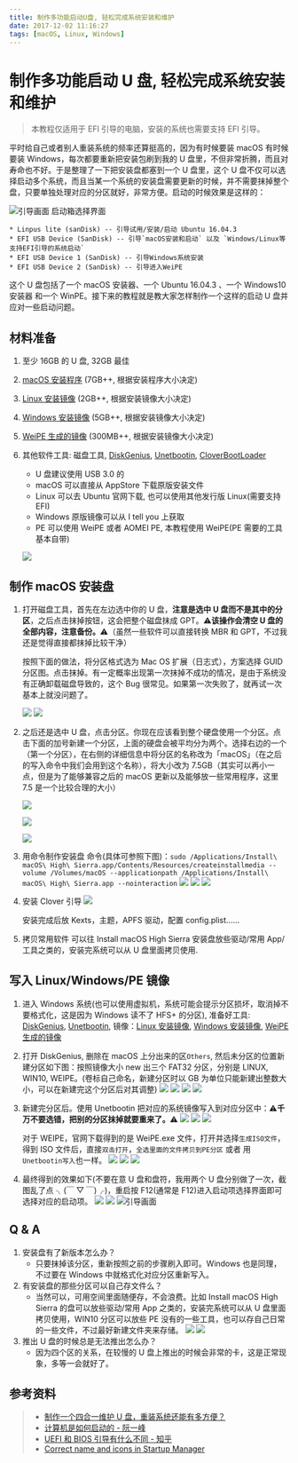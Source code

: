 ```yaml
---
title: 制作多功能启动U盘, 轻松完成系统安装和维护
date: 2017-12-02 11:16:27
tags: [macOS, Linux, Windows]
---
```


# 制作多功能启动 U 盘, 轻松完成系统安装和维护

> 本教程仅适用于 EFI 引导的电脑，安装的系统也需要支持 EFI 引导。

平时给自己或者别人重装系统的频率还算挺高的，因为有时候要装 macOS 有时候要装 Windows，每次都要重新把安装包刷到我的 U 盘里，不但非常折腾，而且对寿命也不好。于是整理了一下把安装盘都塞到一个 U 盘里，这个 U 盘不仅可以选择启动多个系统，而且当某一个系统的安装盘需要更新的时候，并不需要抹掉整个盘，只要单独处理对应的分区就好，非常方便。启动的时候效果是这样的：

<!--more-->

![引导画面](http://blog-1251678165.coscd.myqcloud.com/2017-12-03-MiPro%20Boot.jpg) 启动箱选择界面

    * Linpus lite (sanDisk) -- 引导试用/安装/启动 Ubuntu 16.04.3
    * EFI USB Device (SanDisk) -- 引导`macOS安装和启动` 以及 `Windows/Linux等支持EFI引导的系统启动`
    * EFI USB Device 1 (SanDisk) -- 引导Windows系统安装
    * EFI USB Device 2 (SanDisk) -- 引导进入WeiPE

这个 U 盘包括了一个 macOS 安装器、一个 Ubuntu 16.04.3 、一个 Windows10 安装器 和一个 WinPE。接下来的教程就是教大家怎样制作一个这样的启动 U 盘并应对一些启动问题。

## 材料准备

1. 至少 16GB 的 U 盘, 32GB 最佳
2. [macOS 安装程序](https://itunes.apple.com/cn/app/macos-high-sierra/id1246284741?mt=12) (7GB++, 根据安装程序大小决定)
3. [Linux 安装镜像](http://releases.ubuntu.com/16.04/) (2GB++, 根据安装镜像大小决定)
4. [Windows 安装镜像](https://msdn.itellyou.cn/) (5GB++, 根据安装镜像大小决定)
5. [WeiPE 生成的镜像](http://www.wepe.com.cn/download.html) (300MB++, 根据安装镜像大小决定)
6. 其他软件工具: 磁盘工具, [DiskGenius](http://www.zdfans.com/6959.html), [Unetbootin](http://unetbootin.github.io/), [CloverBootLoader](https://sourceforge.net/projects/cloverefiboot/?source=typ_redirect)

   - U 盘建议使用 USB 3.0 的
   - macOS 可以直接从 AppStore 下载原版安装文件
   - Linux 可以去 Ubuntu 官网下载, 也可以使用其他发行版 Linux(需要支持 EFI)
   - Windows 原版镜像可以从 I tell you 上获取
   - PE 可以使用 WeiPE 或者 AOMEI PE, 本教程使用 WeiPE(PE 需要的工具基本自带)

   ![](http://blog-1251678165.coscd.myqcloud.com/2017-12-02-162348.png)

## 制作 macOS 安装盘

1. 打开磁盘工具，首先在左边选中你的 U 盘，**注意是选中 U 盘而不是其中的分区**，之后点击抹掉按钮，这会把整个磁盘抹成 GPT。⚠️**该操作会清空 U 盘的全部内容，注意备份。**⚠️（虽然一些软件可以直接转换 MBR 和 GPT，不过我还是觉得直接都抹掉比较干净）

   按照下面的做法，将分区格式选为 Mac OS 扩展（日志式），方案选择 GUID 分区图。点击抹掉。有一定概率出现第一次抹掉不成功的情况，是由于系统没有正确卸载磁盘导致的，这个 Bug 很常见。如果第一次失败了，就再试一次基本上就没问题了。

   ![](http://blog-1251678165.coscd.myqcloud.com/2017-12-02-162915.png)
   ![](http://blog-1251678165.coscd.myqcloud.com/2017-12-02-162943.png)

2. 之后还是选中 U 盘，点击分区。你现在应该看到整个硬盘使用一个分区。点击下面的加号新建一个分区，上面的硬盘会被平均分为两个。选择右边的一个（第一个分区），在右侧的详细信息中将分区的名称改为「macOS」（在之后的写入命令中我们会用到这个名称），将大小改为 7.5GB（其实可以再小一点，但是为了能够兼容之后的 macOS 更新以及能够放一些常用程序，这里 7.5 是一个比较合理的大小）

   ![](http://blog-1251678165.coscd.myqcloud.com/2017-12-02-163036.png)

   ![](http://blog-1251678165.coscd.myqcloud.com/2017-12-02-163210.png)

   ![](http://blog-1251678165.coscd.myqcloud.com/2017-12-02-163239.png)

3. 用命令制作安装盘
   命令(具体可参照下图)：`sudo /Applications/Install\ macOS\ High\ Sierra.app/Contents/Resources/createinstallmedia --volume /Volumes/macOS --applicationpath /Applications/Install\ macOS\ High\ Sierra.app --nointeraction`
   ![](http://blog-1251678165.coscd.myqcloud.com/2017-12-02-QQ20171203-003628.png)
   ![](http://blog-1251678165.coscd.myqcloud.com/2017-12-02-163919.png)
   ![](http://blog-1251678165.coscd.myqcloud.com/2017-12-02-164734.png)

4. 安装 Clover 引导
   ![](http://blog-1251678165.coscd.myqcloud.com/2017-12-02-165039.png)

   安装完成后放 Kexts，主题，APFS 驱动，配置 config.plist......

5. 拷贝常用软件
   可以往 Install macOS High Sierra 安装盘放些驱动/常用 App/工具之类的，安装完系统可以从 U 盘里面拷贝使用.

## 写入 Linux/Windows/PE 镜像

1. 进入 Windows 系统(也可以使用虚拟机，系统可能会提示分区损坏，取消掉不要格式化，这是因为 Windows 读不了 HFS+ 的分区), 准备好工具: [DiskGenius](http://www.zdfans.com/6959.html), [Unetbootin](http://unetbootin.github.io/), 镜像：[Linux 安装镜像](http://releases.ubuntu.com/16.04/), [Windows 安装镜像](https://msdn.itellyou.cn/), [WeiPE 生成的镜像](http://www.wepe.com.cn/download.html)
2. 打开 DiskGenius, 删除在 macOS 上分出来的区`Others`, 然后未分区的位置新建分区如下图：按照镜像大小 new 出三个 FAT32 分区，分别是 LINUX, WIN10, WEIPE。(卷标自己命名，新建分区时以 GB 为单位只能新建出整数大小，可以在新建完这个分区后对其调整)
   ![](http://blog-1251678165.coscd.myqcloud.com/2017-12-03-u-disk-1-delete.png)
   ![](http://blog-1251678165.coscd.myqcloud.com/2017-12-03-u-disk-2-newLinuxPart.png)
   ![](http://blog-1251678165.coscd.myqcloud.com/2017-12-03-u-disk-3-chang-size.png)
   ![](http://blog-1251678165.coscd.myqcloud.com/2017-12-03-u-disk-4-newWinPart.png)
3. 新建完分区后。使用 Unetbootin 把对应的系统镜像写入到对应分区中：⚠️**千万不要选错，把别的分区抹掉就要重来了。**⚠️
   ![](http://blog-1251678165.coscd.myqcloud.com/2017-12-03-u-disk-5-copyUbuntu.png)
   ![](http://blog-1251678165.coscd.myqcloud.com/2017-12-03-u-disk-6-copyWin10.png)
   ![](http://blog-1251678165.coscd.myqcloud.com/2017-12-03-Windows10%20make.png)

   对于 WEIPE，官网下载得到的是 WeiPE.exe 文件，打开并选择`生成ISO文件`，得到 ISO 文件后，直接`双击打开`，`全选里面的文件拷贝到PE分区` 或者 用`Unetbootin写入`也一样。
   ![](http://blog-1251678165.coscd.myqcloud.com/2017-12-03-u-disk-WEIPE-1.png)
   ![](http://blog-1251678165.coscd.myqcloud.com/2017-12-03-u-disk-WEIPE-2.png)
   ![](http://blog-1251678165.coscd.myqcloud.com/2017-12-03-u-disk-WEIPE-3.png)

4. 最终得到的效果如下(不要在意 U 盘和盘符，我用两个 U 盘分别做了一次，截图乱了点 ╮(￣ ▽ ￣)╭)，重启按 F12(通常是 F12)进入启动项选择界面即可选择对应的启动项。
   ![](http://blog-1251678165.coscd.myqcloud.com/2017-12-03-u-disk-newThreePart.png)
   ![](http://blog-1251678165.coscd.myqcloud.com/2017-12-03-u-disk-final.png)
   ![引导画面](http://blog-1251678165.coscd.myqcloud.com/2017-12-03-MiPro%20Boot.jpg)

## Q & A

1. 安装盘有了新版本怎么办？
   - 只要抹掉该分区，重新按照之前的步骤刷入即可。Windows 也是同理，不过要在 Windows 中就格式化对应分区重新写入。
2. 有安装盘的那些分区可以自己存文件么？
   - 当然可以，可用空间里面随便存，不会浪费。比如 Install macOS High Sierra 的盘可以放些驱动/常用 App 之类的，安装完系统可以从 U 盘里面拷贝使用，WIN10 分区可以放些 PE 没有的一些工具，也可以存自己日常的一些文件，不过最好新建文件夹来存储。
     ![](http://blog-1251678165.coscd.myqcloud.com/2017-12-03-032556.png)
     ![](http://blog-1251678165.coscd.myqcloud.com/2017-12-03-032634.png)
3. 推出 U 盘的时候总是无法推出怎么办？
   - 因为四个区的关系，在较慢的 U 盘上推出的时候会非常的卡，这是正常现象，多等一会就好了。

## 参考资料

> - [制作一个四合一维护 U 盘，重装系统还能有多方便？](https://sspai.com/post/41960)
> - [计算机是如何启动的 - 阮一峰](http://www.ruanyifeng.com/blog/2013/02/booting.html)
> - [UEFI 和 BIOS 引导有什么不同 - 知乎](https://www.zhihu.com/question/21672895)
> - [Correct name and icons in Startup Manager ](https://decio.eu/2014/01/16/correct-name-and-icons-in-startup-manager/)
